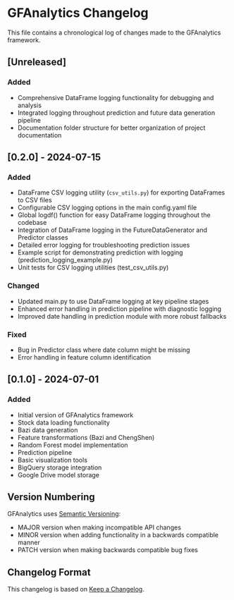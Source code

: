 # GFAnalytics Changelog

This file contains a chronological log of changes made to the GFAnalytics framework.

## [Unreleased]

### Added
- Comprehensive DataFrame logging functionality for debugging and analysis
- Integrated logging throughout prediction and future data generation pipeline
- Documentation folder structure for better organization of project documentation

## [0.2.0] - 2024-07-15

### Added
- DataFrame CSV logging utility (`csv_utils.py`) for exporting DataFrames to CSV files
- Configurable CSV logging options in the main config.yaml file
- Global logdf() function for easy DataFrame logging throughout the codebase
- Integration of DataFrame logging in the FutureDataGenerator and Predictor classes
- Detailed error logging for troubleshooting prediction issues
- Example script for demonstrating prediction with logging (prediction_logging_example.py)
- Unit tests for CSV logging utilities (test_csv_utils.py)

### Changed
- Updated main.py to use DataFrame logging at key pipeline stages
- Enhanced error handling in prediction pipeline with diagnostic logging
- Improved date handling in prediction module with more robust fallbacks

### Fixed
- Bug in Predictor class where date column might be missing
- Error handling in feature column identification

## [0.1.0] - 2024-07-01

### Added
- Initial version of GFAnalytics framework
- Stock data loading functionality
- Bazi data generation
- Feature transformations (Bazi and ChengShen)
- Random Forest model implementation
- Prediction pipeline
- Basic visualization tools
- BigQuery storage integration
- Google Drive model storage

## Version Numbering

GFAnalytics uses [Semantic Versioning](https://semver.org/):

- MAJOR version when making incompatible API changes
- MINOR version when adding functionality in a backwards compatible manner
- PATCH version when making backwards compatible bug fixes

## Changelog Format

This changelog is based on [Keep a Changelog](https://keepachangelog.com/en/1.0.0/). 